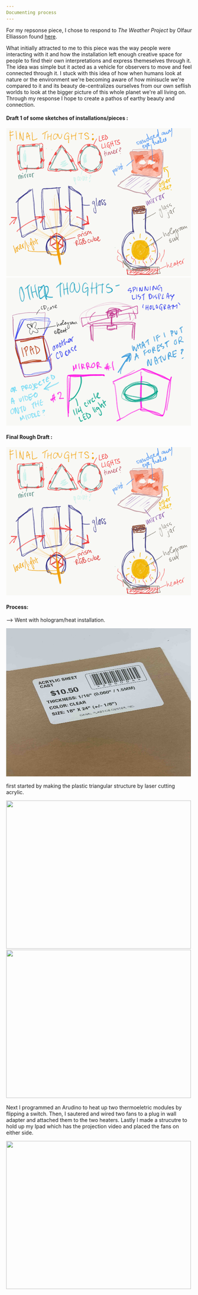 ```yaml
---
Documenting process
---
```

For my repsonse piece, I chose to respond to *The Weather Project* by Olfaur Elliasson found [here](https://olafureliasson.net/archive/watch/MDA110833/the-weather-project). 

What initially attracted to me to this piece was the way people were interacting with it and how the installation left 
enough creative space for people to find their own interpretations and express themeselves through it. The idea was simple
but it acted as a vehicle for observers to move and feel connected through it. I stuck with this idea of how when humans
look at nature or the environment we're becoming aware of how minisucle we're compared to it and its beauty de-centralizes ourselves from our own seflish worlds to look at the bigger picture of this whole planet we're all living on. Through my
response I hope to create a pathos of earthy beauty and connection. 



#### Draft 1 of some sketches of installations/pieces :

<img src = "/img/sketch2.png" width = "500" height = "400" >
<img src = "/img/sketch1.png" width = "500" height = "400" >

#### Final Rough Draft :

<img src = "/img/sketch2.png" width = "500" height = "400" >

#### Process: 
--> Went with hologram/heat installation.

<img src = "/img/acrylic.jpg" width = "500" height = "400" >

first started by making the plastic triangular structure by laser cutting acrylic. 


<img src = "/img/circuit1.png" width = "500" height = "400" >
<img src = "/img/circuit2.png" width = "500" height = "400" >

Next I programmed an Arudino to heat up two thermoeletric modules by flipping a switch. 
Then, I sautered and wired two fans to a plug in wall adapter and attached them to the two heaters. 
Lastly I made a strucutre to hold up my Ipad which has the projection video and placed the fans on either side. 

<img src = "/img/final.png" width = "500" height = "400" >
